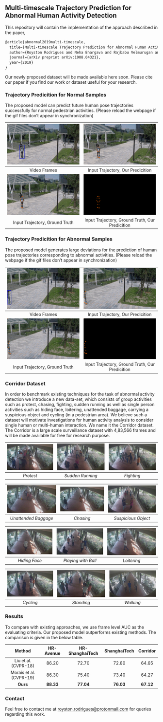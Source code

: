 ## Multi-timescale Trajectory Prediction for Abnormal Human Activity Detection
This repository will contain the implementation of the approach described in the paper,  
```markdown
@article{abnormal2019multi-timescale,
  title={Multi-timescale Trajectory Prediction for Abnormal Human Activity Detection},
  author={Royston Rodrigues and Neha Bhargava and Rajbabu Velmurugan and Subhasis Chaudhuri},
  journal={arXiv preprint arXiv:1908.04321},
  year={2019}
}
```


Our newly proposed dataset will be made available here soon. Please cite our paper if you find our work or dataset useful for your research.

### Trajectory Predicition for Normal Samples
The proposed model can predict future human pose trajectories successfully for normal pedestrian activities. (Please reload the webpage if the gif files don’t appear in synchronization)  

|![GitHub Logo](/result_gifs/normal_01.gif) |![GitHub Logo](/result_gifs/normal_02.gif) |
|:--:|:--:|
|Video Frames|Input Trajectory, Our Predicition|
|![GitHub Logo](/result_gifs/normal_03.gif) |![GitHub Logo](/result_gifs/normal_04.gif) |
|Input Trajectory, Ground Truth|Input Trajectory, Ground Truth, Our Predicition|

### Trajectory Predicition for Abnormal Samples
The proposed model generates large deviations for the prediction of human pose trajectories corresponding to abnormal activities. (Please reload the webpage if the gif files don’t appear in synchronization)

|![GitHub Logo](/result_gifs/abnormal_01.gif) |![GitHub Logo](/result_gifs/abnormal_02.gif) |
|:--:|:--:|
|Video Frames|Input Trajectory, Our Predicition|
|![GitHub Logo](/result_gifs/abnormal_03.gif) |![GitHub Logo](/result_gifs/abnormal_04.gif) |
|Input Trajectory, Ground Truth|Input Trajectory, Ground Truth, Our Predicition|

### Corridor Dataset
In order to benchmark existing techniques for the task of abnormal activity detection we introduce a new data-set, which consists of group activities such as protest, chasing, fighting, sudden running as well as single person activities such as hiding face, loitering, unattended baggage, carrying a suspicious object and cycling (in a pedestrian area). We believe such a dataset will motivate investigations for human activity analysis to consider single human or multi-human interaction. We name it the Corridor dataset. The Corridor is a large scale surveillance dataset with 4,83,566 frames and will be made available for free for research purpose.




|![GitHub Logo](/iitb_imgs/small_protest.jpg) |![GitHub Logo](/iitb_imgs/small_running.jpg) |![GitHub Logo](/iitb_imgs/small_fighting.jpg) |
|:--:|:--:|:--:|
|*Protest*|*Sudden Running*|*Fighting*|

|![GitHub Logo](/iitb_imgs/small_unattended.jpg) |![GitHub Logo](/iitb_imgs/small_chasing.jpg) |![GitHub Logo](/iitb_imgs/small_suspicious.jpg) |
|:--:|:--:|:--:|
|*Unattended Baggage*|*Chasing*|*Suspicious Object*|

|![GitHub Logo](/iitb_imgs/small_hiding.jpg) |![GitHub Logo](/iitb_imgs/small_playing.jpg) |![GitHub Logo](/iitb_imgs/small_loitering.jpg) |
|:--:|:--:|:--:|
|*Hiding Face*|*Playing with Ball*|*Loitering*|

|![GitHub Logo](/iitb_imgs/small_cycling.jpg) |![GitHub Logo](/iitb_imgs/small_normal.jpg) |![GitHub Logo](/iitb_imgs/small_normal_2.jpg) |
|:--:|:--:|:--:|
|*Cycling*|*Standing*|*Walking*|

### Results
To compare with existing approaches, we use frame level AUC as the evaluating criteria. Our proposed model outperforms existing methods. The comparison is given in the below table.

|Method|HR-Avenue|HR-ShanghaiTech|ShanghaiTech|Corridor|
|:--:|:--:|:--:|:--:|:--:|
|Liu et al. (CVPR-18)|86.20|72.70|72.80|64.65|
|Morais et al. (CVPR-19)|86.30|75.40|73.40|64.27|
|**Ours**|**88.33**|**77.04**|**76.03**|**67.12**|

### Contact

Feel free to contact me at royston.rodrigues@protonmail.com for queries regarding this work.
